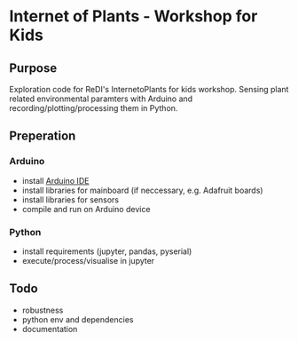 # Internet of Plants - Workshop for Kids
## Purpose
Exploration code for ReDI's InternetoPlants for kids workshop. Sensing plant related environmental paramters with Arduino and recording/plotting/processing them in Python.

## Preperation
### Arduino
+ install [Arduino IDE](https://www.arduino.cc/en/Main/Software)
+ install libraries for mainboard (if neccessary, e.g. Adafruit boards)
+ install libraries for sensors
+ compile and run on Arduino device

### Python
+ install requirements (jupyter, pandas, pyserial)
+ execute/process/visualise in jupyter

## Todo
+ robustness
+ python env and dependencies
+ documentation
